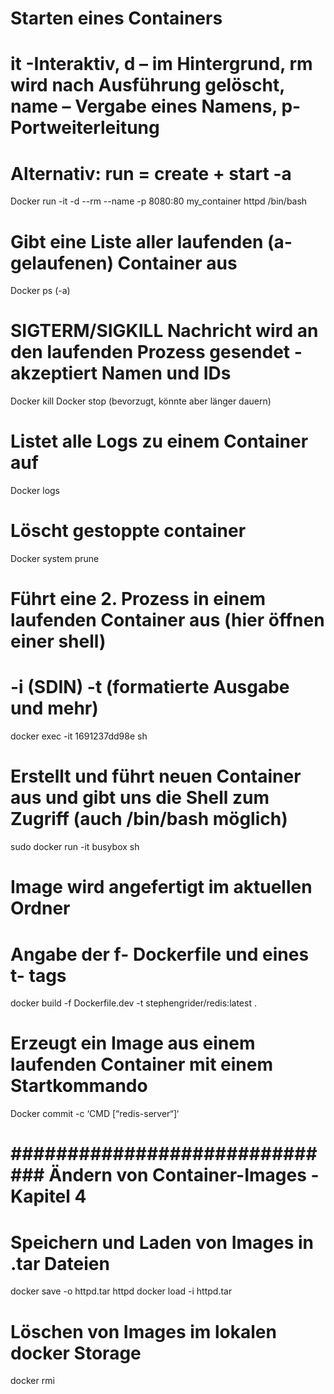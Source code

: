 # Starten eines Containers
# it -Interaktiv, d – im Hintergrund, rm wird nach Ausführung gelöscht, name – Vergabe eines Namens, p- Portweiterleitung
# Alternativ: run = create + start -a
Docker run -it -d --rm --name -p 8080:80 my_container httpd /bin/bash

# Gibt eine Liste aller laufenden (a- gelaufenen) Container aus
Docker ps (-a)


# SIGTERM/SIGKILL Nachricht wird an den laufenden Prozess gesendet - akzeptiert Namen und IDs
Docker kill
Docker stop (bevorzugt, könnte aber länger dauern)

# Listet alle Logs zu einem Container auf
Docker logs <id>

# Löscht gestoppte container
Docker system prune

# Führt eine 2. Prozess in einem laufenden Container aus (hier öffnen einer shell)
# -i (SDIN) -t (formatierte Ausgabe und mehr)
docker exec -it 1691237dd98e sh

# Erstellt und führt neuen Container aus und gibt uns die Shell zum Zugriff (auch /bin/bash möglich)
sudo docker run -it busybox sh

# Image wird angefertigt im aktuellen Ordner
# Angabe der f- Dockerfile und eines t- tags
docker build -f Dockerfile.dev -t stephengrider/redis:latest .

# Erzeugt ein Image aus einem laufenden Container mit einem Startkommando
Docker commit -c ‘CMD [“redis-server“]‘ <IMGID>


# ############################## Ändern von Container-Images -  Kapitel 4 ########################################

# Speichern und Laden von Images in .tar Dateien
docker save -o httpd.tar httpd
docker load -i httpd.tar

# Löschen von Images im lokalen docker Storage

docker rmi
